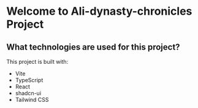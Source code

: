 # Welcome to Ali-dynasty-chronicles Project

## What technologies are used for this project?

This project is built with:

- Vite
- TypeScript
- React
- shadcn-ui
- Tailwind CSS
